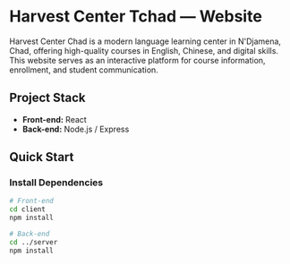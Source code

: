 # Harvest Center Tchad — Website

Harvest Center Chad is a modern language learning center in N'Djamena, Chad, offering high-quality courses in English, Chinese, and digital skills. This website serves as an interactive platform for course information, enrollment, and student communication.

## Project Stack
- **Front-end:** React
- **Back-end:** Node.js / Express

## Quick Start

### Install Dependencies
```bash
# Front-end
cd client
npm install

# Back-end
cd ../server
npm install
